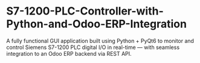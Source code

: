 # S7-1200-PLC-Controller-with-Python-and-Odoo-ERP-Integration
A fully functional GUI application built using Python + PyQt6 to monitor and control Siemens S7-1200 PLC digital I/O in real-time — with seamless integration to an Odoo ERP backend via REST API.
